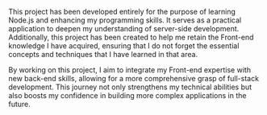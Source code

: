 This project has been developed entirely for the purpose of learning Node.js and enhancing my programming skills. It serves as a practical application to deepen my understanding of server-side development. Additionally, this project has been created to help me retain the Front-end knowledge I have acquired, ensuring that I do not forget the essential concepts and techniques that I have learned in that area.

By working on this project, I aim to integrate my Front-end expertise with new back-end skills, allowing for a more comprehensive grasp of full-stack development. This journey not only strengthens my technical abilities but also boosts my confidence in building more complex applications in the future.
